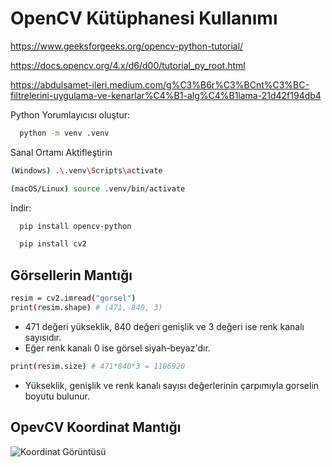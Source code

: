 # OpenCV Kütüphanesi Kullanımı

https://www.geeksforgeeks.org/opencv-python-tutorial/

https://docs.opencv.org/4.x/d6/d00/tutorial_py_root.html

https://abdulsamet-ileri.medium.com/g%C3%B6r%C3%BCnt%C3%BC-filtrelerini-uygulama-ve-kenarlar%C4%B1-alg%C4%B1lama-21d42f194db4

Python Yorumlayıcısı oluştur:

```bash
  python -m venv .venv
```

Sanal Ortamı Aktifleştirin

```bash
(Windows) .\.venv\Scripts\activate
```

```bash
(macOS/Linux) source .venv/bin/activate
```

İndir:

```bash
  pip install opencv-python
```

```bash
  pip install cv2
```

## Görsellerin Mantığı

```bash
resim = cv2.imread("gorsel")
print(resim.shape) # (471, 840, 3)
```

- 471 değeri yükseklik, 840 değeri genişlik ve 3 değeri ise renk kanalı sayısıdır.
- Eğer renk kanalı 0 ise görsel siyah-beyaz'dır.

```bash
print(resim.size) # 471*840*3 = 1186920
```

- Yükseklik, genişlik ve renk kanalı sayısı değerlerinin çarpımıyla gorselin boyutu bulunur.

## OpevCV Koordinat Mantığı

![Koordinat Görüntüsü](https://community.stereolabs.com/uploads/default/original/1X/b5e996d4114fdf303c56f0f396106b20a49cbd7c.png)

